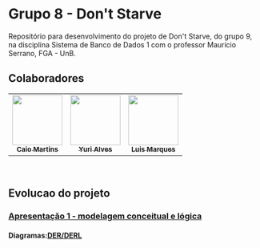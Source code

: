 # Grupo 8 - Don't Starve
Repositório para desenvolvimento do projeto de Don't Starve, do grupo 9, na disciplina Sistema de Banco de Dados 1 com o professor Maurício Serrano, FGA - UnB.


## Colaboradores


<div align="center">
<table>
	<tr>
    <td align="center"><a href="https://github.com/linktocaio"><img src="https://avatars.githubusercontent.com/u/40877204?v=4" width="100px;" alt=""/><br /><sub><b>Caio Martins</b></sub></a><br /><a href="https://github.com/linktocaio"></a></td>
    <td align="center"><a href="https://github.com/yuriAlves5"><img src="https://avatars.githubusercontent.com/u/48924092?v=4" width="100px;" alt=""/><br /><sub><b>Yuri Alves</b></sub></a><br /><a href="https://github.com/yuriAlves5"></a></td>
    <td align="center"><a href="https://github.com/luisgfmarques"><img src="https://avatars.githubusercontent.com/u/49294754?v=4" width="100px;" alt=""/><br /><sub><b>Luis Marques</b></sub></a><br /><a href="https://github.com/luisgfmarques"></a></td>
	</tr>
</table>
</div>
<br/> 

## Evolucao do projeto

### [Apresentação 1 - modelagem conceitual e lógica](https://drive.google.com/file/d/1YRKwpkC_KqgHPOBZn5c2oGeQAcFz-kbB/view?usp=sharing)
#### Diagramas:[DER/DERL](Docs/MER.md)

